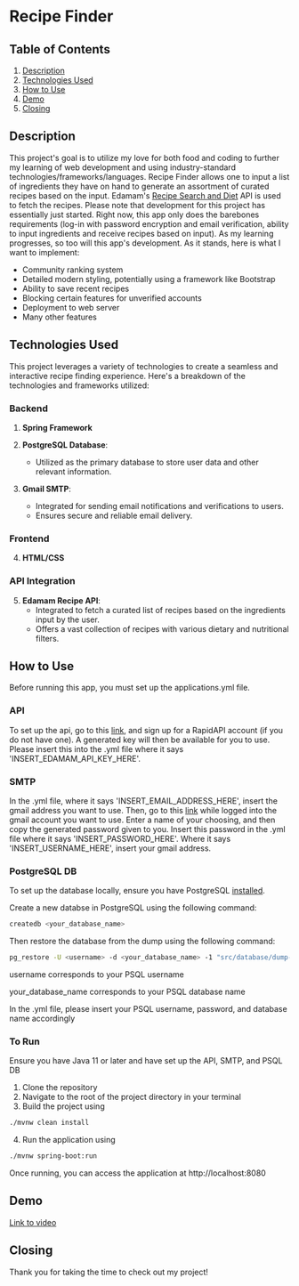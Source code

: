 # Recipe Finder
## Table of Contents
1. [Description](#description)
2. [Technologies Used](#technologies-used)
3. [How to Use](#how-to-use)
4. [Demo](#demo)
5. [Closing](#closing)
## Description
This project's goal is to utilize my love for both food and coding to further my learning of web development and using industry-standard technologies/frameworks/languages. Recipe Finder allows one to input a list of ingredients they have on hand to generate an assortment of curated recipes based on the input. Edamam's [Recipe Search and Diet](https://rapidapi.com/edamam/api/recipe-search-and-diet/) API is used to fetch the recipes. Please note that development for this project has essentially just started. Right now, this app only does the barebones requirements (log-in with password encryption and email verification, ability to input ingredients and receive recipes based on input). As my learning progresses, so too will this app's development. As it stands, here is what I want to implement:
- Community ranking system
- Detailed modern styling, potentially using a framework like Bootstrap
- Ability to save recent recipes
- Blocking certain features for unverified accounts
- Deployment to web server
- Many other features

## Technologies Used

This project leverages a variety of technologies to create a seamless and interactive recipe finding experience. Here's a breakdown of the technologies and frameworks utilized:

### Backend

1. **Spring Framework**
   
2. **PostgreSQL Database**:
   - Utilized as the primary database to store user data and other relevant information.

3. **Gmail SMTP**:
   - Integrated for sending email notifications and verifications to users.
   - Ensures secure and reliable email delivery.

### Frontend

4. **HTML/CSS**
  
### API Integration

5. **Edamam Recipe API**:
   - Integrated to fetch a curated list of recipes based on the ingredients input by the user.
   - Offers a vast collection of recipes with various dietary and nutritional filters.

## How to Use
Before running this app, you must set up the applications.yml file.
### API
To set up the api, go to this [link](https://rapidapi.com/edamam/api/recipe-search-and-diet/), and sign up for a RapidAPI account (if you do not have one). A generated key will then be available for you to use. Please insert this into the .yml file where it says 'INSERT_EDAMAM_API_KEY_HERE'.

### SMTP
In the .yml file, where it says 'INSERT_EMAIL_ADDRESS_HERE', insert the gmail address you want to use. 
Then, go to this [link](https://myaccount.google.com/apppasswords) while logged into the gmail account you want to use. Enter a name of your choosing, and then copy the generated password given to you. Insert this password in the .yml file where it says 'INSERT_PASSWORD_HERE'. 
Where it says 'INSERT_USERNAME_HERE', insert your gmail address. 

### PostgreSQL DB
To set up the database locally, ensure you have PostgreSQL [installed](https://www.postgresql.org/download/). 

Create a new databse in PostgreSQL using the following command:
```sh
createdb <your_database_name>
```

Then restore the database from the dump using the following command:
```sh
pg_restore -U <username> -d <your_database_name> -1 "src/database/dump-postgres-202309111836"
```

username corresponds to your PSQL username

your_database_name corresponds to your PSQL database name

In the .yml file, please insert your PSQL username, password, and database name accordingly

### To Run
Ensure you have Java 11 or later and have set up the API, SMTP, and PSQL DB

1. Clone the repository
2. Navigate to the root of the project directory in your terminal
3. Build the project using
```sh
./mvnw clean install
```  
4. Run the application using
```sh
./mvnw spring-boot:run
```

Once running, you can access the application at http://localhost:8080

## Demo
[Link to video](https://youtu.be/-aDJEWW2Gvo)

## Closing
Thank you for taking the time to check out my project!


  

